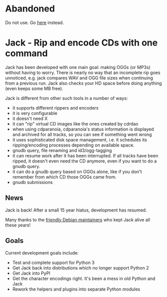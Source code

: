 # Abandoned

Do not use. Go [here](https://github.com/pimzand/jack) instead.

# Jack - Rip and encode CDs with one command

Jack has been developed with one main goal: making OGGs (or MP3s)
without having to worry. There is nearly no way that an incomplete rip
goes unnoticed, e.g. jack compares WAV and OGG file sizes when
continuing from a previous run. Jack also checks your HD space before
doing anything (even keeps some MB free).

Jack is different from other such tools in a number of ways:
- it supports different rippers and encoders
- it is very configurable
- it doesn't need X
- it can "rip" virtual CD images like the ones created by cdrdao
- when using cdparanoia, cdparanoia's status information is displayed and archived for all tracks, so you can see if something went wrong
- it uses sophisticated disk space management, i.e. it schedules its ripping/encoding processes depending on available space.
- gnudb query, file renaming and id3/ogg-tagging
- it can resume work after it has been interrupted. If all tracks have been ripped, it doesn't even need the CD anymore, even if you want to do a gnudb query.
- it can do a gnudb query based on OGGs alone, like if you don't remember from which CD those OGGs came from.
- gnudb submissions

## News

Jack is back! After a small 15 year hiatus, development has resumed.

Many thanks to the [friendly Debian maintainers](https://github.com/zzarne/jack/blob/master/debian/copyright) who kept Jack alive all these years!

## Goals

Current development goals include:
- Test and complete support for Python 3
- Get Jack back into distributions which no longer support Python 2
- Get Jack into PyPI
- Get the character encodings right. It's been a mess in old Python and Jack
- Rework the helpers and plugins into separate Python modules
